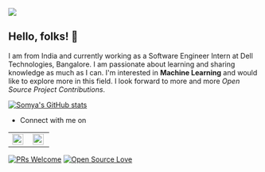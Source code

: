


![](https://komarev.com/ghpvc/?username=somya1212&color=79b8ff)

## Hello, folks! :woman:
I am from India and currently working as a Software Engineer Intern at Dell Technologies, Bangalore. I am passionate about learning and sharing knowledge as much as I can.
I'm interested in **Machine Learning** and would like to explore more in this field. I look forward to more and more *Open Source Project Contributions*. 




[![Somya's GitHub stats](https://github-readme-stats.vercel.app/api?username=somya1212)](https://github.com/somya1212/github-readme-stats)

- Connect with me on 
<table>
   <tr>
      <td>
         <a href="https://www.linkedin.com/in/somyasbharti/">
            <img align="left" alt="somyasbharti | Linkedin" width="22px" src="https://cdn.jsdelivr.net/npm/simple-icons@v3/icons/linkedin.svg" />
         </a>
      </td>
      <td>
         <a href="https://twitter.com/somya1212_">
            <img align="left" alt="somya1212_ | Twitter" width="22px" src="https://cdn.jsdelivr.net/npm/simple-icons@v3/icons/twitter.svg" />
         </a>
      </td>
   </tr>
</table>


[![PRs Welcome](https://img.shields.io/badge/PRs-welcome-brightgreen.svg?style=flat&logo=github)](https://github.com/somya1212/)  [![Open Source Love](https://badges.frapsoft.com/os/v2/open-source.svg?v=103)](https://github.com/somya1212/)


